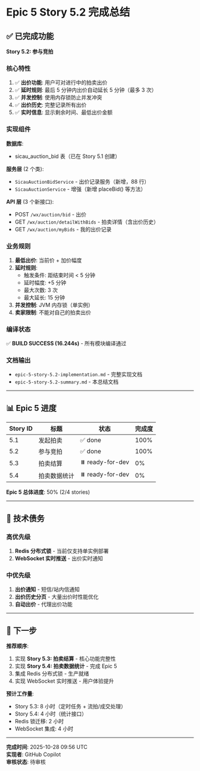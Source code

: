 # Epic 5 Story 5.2 完成总结

## ✅ 已完成功能

**Story 5.2: 参与竞拍**

### 核心特性
1. ✅ **出价功能**: 用户可对进行中的拍卖出价
2. ✅ **延时规则**: 最后 5 分钟内出价自动延长 5 分钟（最多 3 次）
3. ✅ **并发控制**: 使用内存锁防止并发冲突
4. ✅ **出价历史**: 完整记录所有出价
5. ✅ **实时信息**: 显示剩余时间、最低出价金额

### 实现组件

**数据库**:
- sicau_auction_bid 表（已在 Story 5.1 创建）

**服务层** (2 个类):
- `SicauAuctionBidService` - 出价记录服务（新增，88 行）
- `SicauAuctionService` - 增强（新增 placeBid() 等方法）

**API 层** (3 个新接口):
- POST `/wx/auction/bid` - 出价
- GET `/wx/auction/detailWithBids` - 拍卖详情（含出价历史）
- GET `/wx/auction/myBids` - 我的出价记录

### 业务规则

1. **最低出价**: 当前价 + 加价幅度
2. **延时规则**: 
   - 触发条件: 距结束时间 < 5 分钟
   - 延时幅度: +5 分钟
   - 最大次数: 3 次
   - 最大延长: 15 分钟
3. **并发控制**: JVM 内存锁（单实例）
4. **卖家限制**: 不能对自己的拍卖出价

### 编译状态
✅ **BUILD SUCCESS (16.244s)** - 所有模块编译通过

### 文档输出
- `epic-5-story-5.2-implementation.md` - 完整实现文档
- `epic-5-story-5.2-summary.md` - 本总结文档

---

## 📊 Epic 5 进度

| Story ID | 标题 | 状态 | 完成度 |
|---------|------|------|--------|
| 5.1 | 发起拍卖 | ✅ done | 100% |
| 5.2 | 参与竞拍 | ✅ done | 100% |
| 5.3 | 拍卖结算 | ⏸️ ready-for-dev | 0% |
| 5.4 | 拍卖数据统计 | ⏸️ ready-for-dev | 0% |

**Epic 5 总体进度**: 50% (2/4 stories)

---

## 🔧 技术债务

### 高优先级
1. **Redis 分布式锁** - 当前仅支持单实例部署
2. **WebSocket 实时推送** - 出价实时通知

### 中优先级
1. **出价通知** - 短信/站内信通知
2. **出价历史分页** - 大量出价时性能优化
3. **自动出价** - 代理出价功能

---

## 🎯 下一步

**推荐顺序**:
1. 实现 **Story 5.3: 拍卖结算** - 核心功能完整性
2. 实现 **Story 5.4: 拍卖数据统计** - 完成 Epic 5
3. 集成 Redis 分布式锁 - 生产就绪
4. 实现 WebSocket 实时推送 - 用户体验提升

**预计工作量**:
- Story 5.3: 8 小时（定时任务 + 流拍/成交处理）
- Story 5.4: 4 小时（统计接口）
- Redis 锁迁移: 2 小时
- WebSocket 集成: 4 小时

---

**完成时间**: 2025-10-28 09:56 UTC  
**实现者**: GitHub Copilot  
**审核状态**: 待审核
